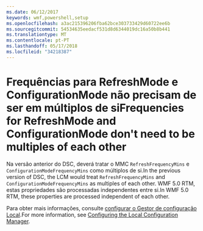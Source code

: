 ```yaml
---
ms.date: 06/12/2017
keywords: wmf,powershell,setup
ms.openlocfilehash: a3ac215396206fba62bce303733429d60722ee6b
ms.sourcegitcommit: 54534635eedacf531d8d6344019dc16a50b8b441
ms.translationtype: MT
ms.contentlocale: pt-PT
ms.lasthandoff: 05/17/2018
ms.locfileid: "34218387"
---
```

# <a name="frequencies-for-refreshmode-and-configurationmode-dont-need-to-be-multiples-of-each-other"></a><span data-ttu-id="1b5fc-102">Frequências para RefreshMode e ConfigurationMode não precisam de ser em múltiplos de si</span><span class="sxs-lookup"><span data-stu-id="1b5fc-102">Frequencies for RefreshMode and ConfigurationMode don't need to be multiples of each other</span></span>

<span data-ttu-id="1b5fc-103">Na versão anterior do DSC, deverá tratar o MMC `RefreshFrequencyMins` e `ConfigurationModeFrequencyMins` como múltiplos de si.</span><span class="sxs-lookup"><span data-stu-id="1b5fc-103">In the previous version of DSC, the LCM would treat `RefreshFrequencyMins` and `ConfigurationModeFrequencyMins` as multiples of each other.</span></span> <span data-ttu-id="1b5fc-104">WMF 5.0 RTM, estas propriedades são processadas independentes entre si.</span><span class="sxs-lookup"><span data-stu-id="1b5fc-104">In WMF 5.0 RTM, these properties are processed independent of each other.</span></span>

<span data-ttu-id="1b5fc-105">Para obter mais informações, consulte [configurar o Gestor de configuração Local](https://msdn.microsoft.com/powershell/dsc/metaconfig).</span><span class="sxs-lookup"><span data-stu-id="1b5fc-105">For more information, see [Configuring the Local Configuration Manager](https://msdn.microsoft.com/powershell/dsc/metaconfig).</span></span>
